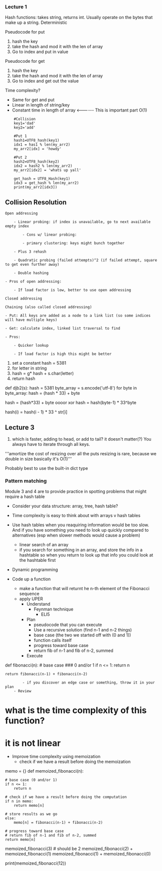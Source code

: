 ### Lecture 1
Hash functions: takes string, returns int. Usually operate on the bytes that make up a string. Deterministic

Pseudocode for put
1. hash the key
2. take the hash and mod it with the len of array
3. Go to index and put in value

Pseudocode for get
1. hash the key
2. take the hash and mod it with the len of array
3. Go to index and get out the value

Time complexity?
- Same for get and put
- Linear in length of string/key
- Constant time in length of array <------ This is important part
O(1)

```
    #Collision
    key1='dad'
    key2='add'

    #Put 1
    hash1=UTF8_hash(key1)
    idx1 = has1 % len(my_arr2)
    my_arr2[idx] = 'howdy'

    #Put 2
    hash2=UTF8_hash(key2)
    idx2 = hash2 % len(my_arr2)
    my_arr2[idx2] = 'whats up yall'

    get_hash = UTF8_Hash(key1)
    idx3 = get_hash % len(my_arr2)
    print(my_arr2[idx3])
```

## Collision Resolution
```
Open addressing 

    - Linear probing: if index is unavailable, go to next available empty index

        - Cons w/ linear probing:

        - primary clustering: keys might bunch together

    - Plus 3 rehash

    - Quadratic probing (failed attempts)^2 (if failed attempt, square to get even further away)

    - Double hashing 

- Pros of open addressing:

    - If load factor is low, better to use open addressing
```
```
Closed addressing

Chaining (also called closed addressing)

- Put: All keys are added as a node to a link list (so some indices will have multiple keys)

- Get: calculate index, linked list traversal to find

- Pros:

    - Quicker lookup

    - If load factor is high this might be better
```

1. set a constant hash = 5381
2. for letter in string
3. hash = g* hash + s.char(letter)
2. return hash

def djb2(s):
    hash = 5381
    byte_array = s.encode('utf-8')
    for byte in byte_array:
        hash = (hash * 33) + byte


hash = (hash*33) + byte
oooor xor
hash = hash(byte-1) * 33^byte

hash(i) = hash(i - 1) * 33 ^ str[i]

## Lecture 3
1. which is faster, adding to head, or add to tail? it doesn't matter(?) 
You always have to iterate through all keys.

'''amortize the cost of resizing over all the puts
resizing is rare, because we double in size
basically it's O(1)'''

Probably best to use the built-in dict type

### Pattern matching 
Module 3 and 4 are to provide practice in spotting problems that might require a hash table

- Consider your data structure: array, tree, hash table?

- Time complexity is easy to think about with arrays v hash tables

- Use hash tables when you reaquiring information would be too slow. And if you have something you need to look up quickly
compared to alternatives (esp when slower methods would cause a problem)
    - linear search of an array
    - if you search for something in an array, and store the info in a hashtable so when you return to look up that info you could look
    at the hashtable first 

- Dynamic programming

- Code up a function
    - make a function that will returnt he n-th element of the Fibonacci sequence
    - apply UPER
        - Understand
            - Feynman technique
                - ELI5 
        - Plan
            - pseudocode that you can execute
            - Use a recursive solution (find n-1 and n-2 things)
            - base case (the two we started off with (0 and 1))
            - function calls itself
            - progress toward base case
            - return fib of n-1 and fib of n-2, summed
        - Execute

def fibonacci(n):
    # base case
    ### 0 and/or 1
    if n <= 1:
        return n

    return fibonacci(n-1) + fibonacci(n-2)

            - if you discover an edge case or something, throw it in your plan
        - Review

# what is the time complexity of this function?
# it is not linear

- Improve time complexity using memoization
    - check if we have a result before doing the memoization

memo = {}
def memoized_fibonacci(n):

    # base case (0 and/or 1)
    if n <= 1:
        return n

    # check if we have a result before doing the computation
    if n in memo:
        return memo[n]
    
    # store results as we go
    else: 
        memo[n] = fibonacci(n-1) + fibonacci(n-2)
    
    # progress toward base case
    # return fib of n-1 and fib of n-2, summed 
    return memo[n]

memoized_fibonacci(3) # should be 2
memoized_fibonacci(2) + memoized_fibonacci(1)
memoized_fibonacci(1) + memoized_fibonacci(0)

print(memoized_fibonacci(12))
